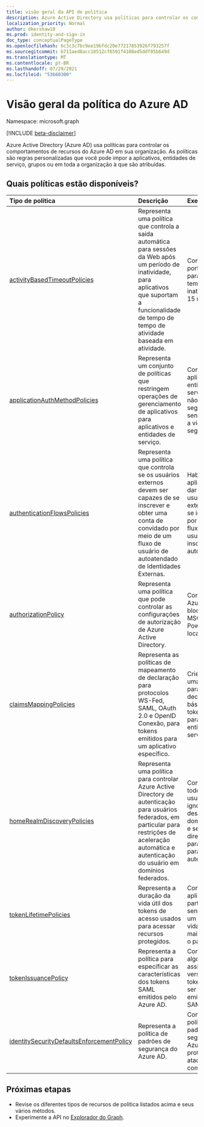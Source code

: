 ```yaml
---
title: visão geral da API de política
description: Azure Active Directory usa políticas para controlar os comportamentos de recursos do Azure AD em sua organização.
localization_priority: Normal
author: dkershaw10
ms.prod: identity-and-sign-in
doc_type: conceptualPageType
ms.openlocfilehash: 6c3c3c7bc9ee19bfdc20e77217853926f793257f
ms.sourcegitcommit: b711aed8acc18512cf6591f4108ed5ddf05b649d
ms.translationtype: MT
ms.contentlocale: pt-BR
ms.lasthandoff: 07/29/2021
ms.locfileid: "53660300"
---
```

# <a name="azure-ad-policy-overview"></a>Visão geral da política do Azure AD

Namespace: microsoft.graph

[!INCLUDE [beta-disclaimer](../../includes/beta-disclaimer.md)]

Azure Active Directory (Azure AD) usa políticas para controlar os comportamentos de recursos do Azure AD em sua organização. As políticas são regras personalizadas que você pode impor a aplicativos, entidades de serviço, grupos ou em toda a organização à que são atribuídas.

## <a name="what-policies-are-available"></a>Quais políticas estão disponíveis?

| Tipo de política                                                                               | Descrição                                                                                                                                                                                       | Exemplos                                                                                                 |
| :---------------------------------------------------------------------------------------- | :------------------------------------------------------------------------------------------------------------------------------------------------------------------------------------------------ | :------------------------------------------------------------------------------------------------------- |
| [activityBasedTimeoutPolicies](activityBasedTimeoutPolicy.md)                             | Representa uma política que controla a saída automática para sessões da Web após um período de inatividade, para aplicativos que suportam a funcionalidade de tempo de tempo de atividade baseada em atividade.                           | Configure o portal do Azure para ter um tempo de inatividade de 15 minutos.                                  |
| [applicationAuthMethodPolicies](applicationAuthMethodPolicy.md)                           | Representa um conjunto de políticas que restringem operações de gerenciamento de aplicativos para aplicativos e entidades de serviço.                                                                                     | Configure aplicativos ou entidades de serviço para não usar segredos de senha ou impor a vida útil em segredos. |
| [authenticationFlowsPolicies](authenticationflowspolicy.md)                               | Representa uma política que controla se os usuários externos devem ser capazes de se inscrever e obter uma conta de convidado por meio de um fluxo de usuário de autoatendado de Identidades Externas.                            | Habilita seus aplicativos para dar suporte a usuários externos que se insinuem por meio de um fluxo de usuário de inscrição de autoatendado.      |
| [authorizationPolicy](authorizationpolicy.md)                                             | Representa uma política que pode controlar as configurações de autorização de Azure Active Directory.                                                                                                            | Configure o Azure AD para bloquear o MSOL PowerShell no locatário.                                               |
| [claimsMappingPolicies](claimsMappingPolicy.md)                                           | Representa as políticas de mapeamento de declaração para protocolos WS-Fed, SAML, OAuth 2.0 e OpenID Conexão, para tokens emitidos para um aplicativo específico.                                                     | Crie e atribua uma política para omitir as declarações básicas de tokens emitidos para uma entidade de serviço.           |
| [homeRealmDiscoveryPolicies](homeRealmDiscoveryPolicy.md)                                 | Representa uma política para controlar Azure Active Directory de autenticação para usuários federados, em particular para restrições de aceleração automática e autenticação do usuário em domínios federados. | Configure todos os usuários para ignorar a descoberta do domínio inicial e ser roteado diretamente para o ADFS para autenticação.      |
| [tokenLifetimePolicies](tokenlifetimepolicy.md)                                           | Representa a duração da vida útil dos tokens de acesso usados para acessar recursos protegidos.                                                                                                             | Configure um aplicativo particularmente sensível com um tempo de vida de token mais curto que o padrão.               |
| [tokenIssuancePolicy](tokenIssuancePolicy.md)                                             | Representa a política para especificar as características dos tokens SAML emitidos pelo Azure AD.                                                                                                           | Configure o algoritmo de assinatura ou a versão de token SAML a ser usada para emitir o token SAML.                |
| [identitySecurityDefaultsEnforcementPolicy](identitysecuritydefaultsenforcementpolicy.md) | Representa a política de padrões de segurança do Azure AD.                                                                                                                                                 | Configure a política de padrões de segurança do Azure AD para proteger contra ataques comuns.                       |

## <a name="next-steps"></a>Próximas etapas

- Revise os diferentes tipos de recursos de política listados acima e seus vários métodos.
- Experimente a API no [Explorador do Graph](https://developer.microsoft.com/graph/graph-explorer).
